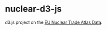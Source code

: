 # nuclear-d3-js

d3.js project on the [EU Nuclear Trade Atlas Data]([url](https://data.jrc.ec.europa.eu/dataset/f5c1233a-27df-4a2c-b48c-1c4a24590025)).
